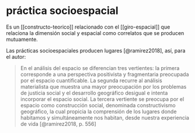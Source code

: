 # práctica socioespacial
Es un [[constructo-teorico]] relacionado con el [[giro-espacial]] que relaciona la dimensión social y espacial como correlatos que se producen mutuamente.

Las prácticas socioespaciales producen lugares [@ramirez2018], así, para el autor:

>En el análisis del espacio se diferencian tres vertientes: la primera corresponde a una perspectiva positivista y fragmentaria preocupada por el	espacio	 cuantificable.	 La	segunda	 recurre	 al	análisis	 materialista	 que	 muestra una mayor preocupación por los problemas de justicia social y el desarrollo	 geográfico	 desigual	 e	intenta	 incorporar	 el	espacio	 social.	 La	 tercera vertiente se preocupa por el espacio como construcción social, denominada	constructivismo	geográfico,	la	cual	propicia	 la	comprensión	 de	 los lugares donde habitamos y simultáneamente nos habitan, desde nuestra experiencia de vida [@ramirez2018, p. 556]